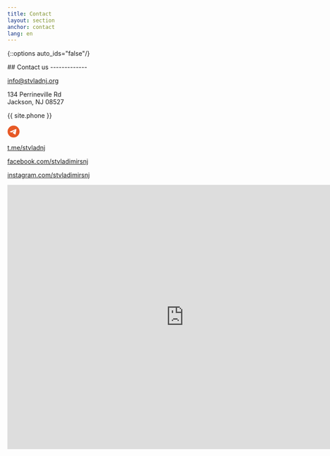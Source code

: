 ```yaml
---
title: Contact
layout: section
anchor: contact
lang: en
---
```

{::options auto_ids="false"/}

<div class="section-title center" markdown="1">
## Contact us
-------------
</div>

<div class="row">

<div class="col-md-4 col-md-offset-2">
<div class="contact-item">
<i class="fa fa-envelope fa-2x"></i>
<p><a href="mailto:info@stvladnj.org">info@stvladnj.org</a></p>
</div>
</div>

<div class="col-md-4">
<div class="contact-item">
<i class="fa fa-map-marker fa-2x"></i>
<p>134 Perrineville Rd<br>
   Jackson, NJ 08527</p>
</div>
</div>

</div>

<div class="space hidden-sm hidden-xs"></div>

<div class="row">
<div class="col-md-3">
<div class="contact-item">
<i class="fa fa-phone fa-2x"></i>
<p>{{ site.phone }}</p>
</div>
</div>

<div class="col-md-3">
<div class="contact-item">
<svg xmlns="http://www.w3.org/2000/svg" viewBox="0 0 496 512" fill="#e75926" width="28" height="28">
   <path d="M248 8C111 8 0 119 0 256S111 504 248 504 496 393 496 256 385 8 248 8zM363 176.7c-3.7 39.2-19.9 134.4-28.1 178.3-3.5 18.6-10.3 24.8-16.9 25.4-14.4 1.3-25.3-9.5-39.3-18.7-21.8-14.3-34.2-23.2-55.3-37.2-24.5-16.1-8.6-25 5.3-39.5 3.7-3.8 67.1-61.5 68.3-66.7 .2-.7 .3-3.1-1.2-4.4s-3.6-.8-5.1-.5q-3.3 .7-104.6 69.1-14.8 10.2-26.9 9.9c-8.9-.2-25.9-5-38.6-9.1-15.5-5-27.9-7.7-26.8-16.3q.8-6.7 18.5-13.7 108.4-47.2 144.6-62.3c68.9-28.6 83.2-33.6 92.5-33.8 2.1 0 6.6 .5 9.6 2.9a10.5 10.5 0 0 1 3.5 6.7A43.8 43.8 0 0 1 363 176.7z"/>
</svg>
<p><a href="{{ site.telegram }}" target="_blank" rel="noopener">t.me/stvladnj</a></p>
</div>
</div>

<div class="col-md-3">
<div class="contact-item">
<i class="fa fa-facebook fa-2x"></i>
<p><a href="{{ site.facebook }}" target="_blank" rel="noopener">facebook.com/stvladimirsnj</a></p>
</div>
</div>

<div class="col-md-3">
<div class="contact-item">
<i class="fa fa-instagram fa-2x"></i>
<p><a href="{{ site.instagram }}" target="_blank" rel="noopener">instagram.com/stvladimirsnj</a></p>
</div>
</div>

<div class="clearfix"></div>
</div>

<div class="row">
<div class="col-md-8 col-md-offset-2 map-responsive">
<iframe src="https://www.google.com/maps/embed?pb=!1m18!1m12!1m3!1d4533.699324836069!2d-74.39322800768292!3d40.112477283932286!2m3!1f0!2f0!3f0!3m2!1i1024!2i768!4f13.1!3m3!1m2!1s0x89c164ad8c6eadc9%3A0x44ca9ac5bdcb157a!2sSt.+Vladimir+Memorial+Church!5e0!3m2!1sen!2sus!4v1499520149761" width="800" height="600" frameborder="0" style="border:0" allowfullscreen></iframe>
</div>
</div>
